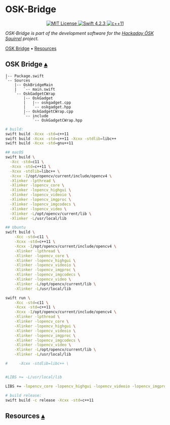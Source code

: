 # OSK-Bridge

<p align="center">
    <a href="LICENSE">
        <img src="http://img.shields.io/badge/license-Apache 2.0-brightgreen.svg" alt="MIT License">
    </a>
    <a href="https://swift.org">
        <img src="http://img.shields.io/badge/swift-4.2.3-brightgreen.svg" alt="Swift 4.2.3">
    </a>
    <a href="https://en.cppreference.com/w/">
        <img src="https://img.shields.io/badge/std-c++11-brightgreen.svg" alt="c++11">
    </a>
</p>

_OSK-Bridge is part of the development software for the [Hackaday ÓSK Squirrel](https://hackaday.io/project/165563-sk-squirrel) project._

<a id="contents"></a>
[OSK Bridge](#osk-bridge-) •
[Resources](#resources-)

## OSK Bridge <a id="osk-bridge-"></a>[▴](#contents)

```
|-- Package.swift
`-- Sources
    |-- OskBridgeMain
    |   `-- main.swift
    `-- OskGadgetCWrap
        |-- OskGadget
        |   |-- oskgadget.cpp
        |   `-- oskgadget.hpp
        |-- OskGadgetCWrap.cpp
        `-- include
            `-- OskGadgetCWrap.hpp
```

``` sh
# build:
swift build -Xcxx -std=c++11
swift build -Xcxx -std=c++11 -Xcxx -stdlib=libc++
swift build -Xcxx -std=gnu++11

## macOS
swift build \
  -Xcc -std=c11 \
  -Xcxx -std=c++11 \
  -Xcxx -stdlib=libc++ \
  -Xcxx -I/opt/opencv/current/include/opencv4 \
  -Xlinker -lpthread \
  -Xlinker -lopencv_core \
  -Xlinker -lopencv_highgui \
  -Xlinker -lopencv_videoio \
  -Xlinker -lopencv_imgproc \
  -Xlinker -lopencv_imgcodecs \
  -Xlinker -lopencv_video \
  -Xlinker -L/opt/opencv/current/lib \
  -Xlinker -L/usr/local/lib

## Ubuntu
swift build \
    -Xcc -std=c11 \
    -Xcxx -std=c++11 \
    -Xcxx -I/opt/opencv/current/include/opencv4 \
    -Xlinker -lpthread \
    -Xlinker -lopencv_core \
    -Xlinker -lopencv_highgui \
    -Xlinker -lopencv_videoio \
    -Xlinker -lopencv_imgproc \
    -Xlinker -lopencv_imgcodecs \
    -Xlinker -lopencv_video \
    -Xlinker -L/opt/opencv/current/lib \
    -Xlinker -L/usr/local/lib

swift run \
    -Xcc -std=c11 \
    -Xcxx -std=c++11 \
    -Xcxx -I/opt/opencv/current/include/opencv4 \
    -Xlinker -lpthread \
    -Xlinker -lopencv_core \
    -Xlinker -lopencv_highgui \
    -Xlinker -lopencv_videoio \
    -Xlinker -lopencv_imgproc \
    -Xlinker -lopencv_imgcodecs \
    -Xlinker -lopencv_video \
    -Xlinker -L/opt/opencv/current/lib \
    -Xlinker -L/usr/local/lib

#     -Xcxx -stdlib=libc++ \


#LIBS += -L/usr/local/lib

LIBS += -lopencv_core -lopencv_highgui -lopencv_videoio -lopencv_imgproc -lopencv_video

# build release:
swift build -c release -Xcxx -std=c++11 
```

## Resources <a id="linkResources"></a>[▴](#contents)


